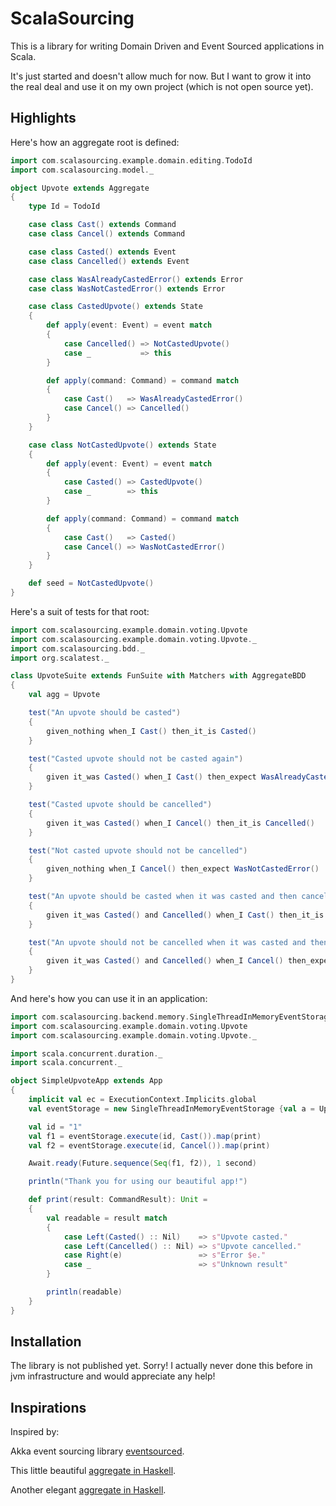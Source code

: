 # ScalaSourcing

This is a library for writing Domain Driven and Event Sourced applications in Scala.

It's just started and doesn't allow much for now. But I want to grow it into the real deal and use it on my own project (which is not open source yet).


## Highlights

Here's how an aggregate root is defined:

```scala
import com.scalasourcing.example.domain.editing.TodoId
import com.scalasourcing.model._

object Upvote extends Aggregate
{
    type Id = TodoId

    case class Cast() extends Command
    case class Cancel() extends Command

    case class Casted() extends Event
    case class Cancelled() extends Event

    case class WasAlreadyCastedError() extends Error
    case class WasNotCastedError() extends Error

    case class CastedUpvote() extends State
    {
        def apply(event: Event) = event match
        {
            case Cancelled() => NotCastedUpvote()
            case _           => this
        }

        def apply(command: Command) = command match
        {
            case Cast()   => WasAlreadyCastedError()
            case Cancel() => Cancelled()
        }
    }

    case class NotCastedUpvote() extends State
    {
        def apply(event: Event) = event match
        {
            case Casted() => CastedUpvote()
            case _        => this
        }

        def apply(command: Command) = command match
        {
            case Cast()   => Casted()
            case Cancel() => WasNotCastedError()
        }
    }

    def seed = NotCastedUpvote()
}
```

Here's a suit of tests for that root:

```scala
import com.scalasourcing.example.domain.voting.Upvote
import com.scalasourcing.example.domain.voting.Upvote._
import com.scalasourcing.bdd._
import org.scalatest._

class UpvoteSuite extends FunSuite with Matchers with AggregateBDD
{
    val agg = Upvote

    test("An upvote should be casted")
    {
        given_nothing when_I Cast() then_it_is Casted()
    }

    test("Casted upvote should not be casted again")
    {
        given it_was Casted() when_I Cast() then_expect WasAlreadyCastedError()
    }

    test("Casted upvote should be cancelled")
    {
        given it_was Casted() when_I Cancel() then_it_is Cancelled()
    }

    test("Not casted upvote should not be cancelled")
    {
        given_nothing when_I Cancel() then_expect WasNotCastedError()
    }

    test("An upvote should be casted when it was casted and then cancelled")
    {
        given it_was Casted() and Cancelled() when_I Cast() then_it_is Casted()
    }

    test("An upvote should not be cancelled when it was casted and then cancelled")
    {
        given it_was Casted() and Cancelled() when_I Cancel() then_expect WasNotCastedError()
    }
}
```

And here's how you can use it in an application:

```scala
import com.scalasourcing.backend.memory.SingleThreadInMemoryEventStorage
import com.scalasourcing.example.domain.voting.Upvote
import com.scalasourcing.example.domain.voting.Upvote._

import scala.concurrent.duration._
import scala.concurrent._

object SimpleUpvoteApp extends App
{
    implicit val ec = ExecutionContext.Implicits.global
    val eventStorage = new SingleThreadInMemoryEventStorage {val a = Upvote}

    val id = "1"
    val f1 = eventStorage.execute(id, Cast()).map(print)
    val f2 = eventStorage.execute(id, Cancel()).map(print)

    Await.ready(Future.sequence(Seq(f1, f2)), 1 second)

    println("Thank you for using our beautiful app!")

    def print(result: CommandResult): Unit =
    {
        val readable = result match
        {
            case Left(Casted() :: Nil)    => s"Upvote casted."
            case Left(Cancelled() :: Nil) => s"Upvote cancelled."
            case Right(e)                 => s"Error $e."
            case _                        => s"Unknown result"
        }

        println(readable)
    }
}
```

## Installation

The library is not published yet. Sorry! I actually never done this before in jvm infrastructure and would appreciate any help!

## Inspirations

Inspired by:

Akka event sourcing library [eventsourced](https://github.com/eligosource/eventsourced).

This little beautiful [aggregate in Haskell](https://gist.github.com/Fristi/7327904).

Another elegant [aggregate in Haskell](https://gist.github.com/philipnilsson/9200533).
